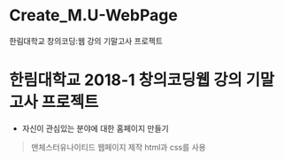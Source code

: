 # Create_M.U-WebPage
한림대학교 창의코딩:웹 강의 기말고사 프로젝트

# 한림대학교 2018-1 창의코딩웹 강의 기말고사 프로젝트
* 자신이 관심있는 분야에 대한 홈페이지 만들기
> 맨체스터유나이티드 웹페이지 제작
> html과 css를 사용
